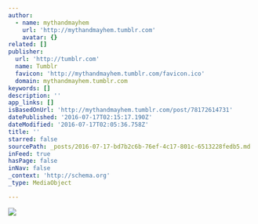 ```yaml
---
author:
  - name: mythandmayhem
    url: 'http://mythandmayhem.tumblr.com'
    avatar: {}
related: []
publisher:
  url: 'http://tumblr.com'
  name: Tumblr
  favicon: 'http://mythandmayhem.tumblr.com/favicon.ico'
  domain: mythandmayhem.tumblr.com
keywords: []
description: ''
app_links: []
isBasedOnUrl: 'http://mythandmayhem.tumblr.com/post/78172614731'
datePublished: '2016-07-17T02:15:17.190Z'
dateModified: '2016-07-17T02:05:36.758Z'
title: ''
starred: false
sourcePath: _posts/2016-07-17-bd7b2c6b-76ef-4c17-801c-6513228fedb5.md
inFeed: true
hasPage: false
inNav: false
_context: 'http://schema.org'
_type: MediaObject

---
```

<article style=""><img src="http://67.media.tumblr.com/bf39d131958bfa77dad14bc5e21f5e38/tumblr_mu0417xGWL1rm1ndgo1_500.jpg" /></article>